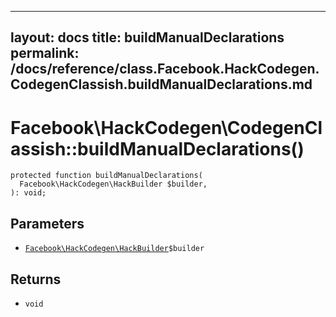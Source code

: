 
***

layout: docs
title: buildManualDeclarations
permalink: /docs/reference/class.Facebook.HackCodegen.CodegenClassish.buildManualDeclarations.md
---







# Facebook\\HackCodegen\\CodegenClassish::buildManualDeclarations()




``` Hack
protected function buildManualDeclarations(
  Facebook\HackCodegen\HackBuilder $builder,
): void;
```




## Parameters




+ [` Facebook\HackCodegen\HackBuilder `](<class.Facebook.HackCodegen.HackBuilder.md>)`` $builder ``




## Returns




* ` void `